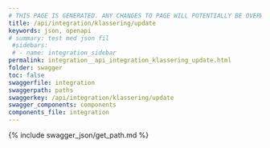 ```yaml
---
# THIS PAGE IS GENERATED. ANY CHANGES TO PAGE WILL POTENTIALLY BE OVERWRITTEN.
title: /api/integration/klassering/update
keywords: json, openapi
# summary: test med json fil
 #sidebars: 
 # - name: integration_sidebar
permalink: integration__api_integration_klassering_update.html
folder: swagger
toc: false
swaggerfile: integration
swaggerpath: paths
swaggerkey: /api/integration/klassering/update
swagger_components: components
components_file: integration
---
```

{% include swagger_json/get_path.md %}
